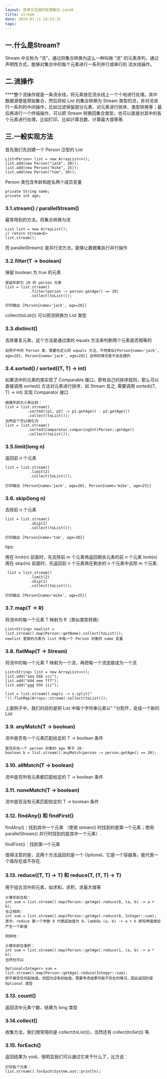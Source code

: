 ```yaml
---
layout: 简单又迅速的处理集合-java8
title: stream
date: 2019-07-11 14:31:31
tags:
---
```

## 一.什么是Stream?

Stream 中文称为 “流”，通过将集合转换为这么一种叫做 “流” 的元素序列，通过声明性方式，能够对集合中的每个元素进行一系列并行或串行的
流水线操作。
   
## 二.流操作
   
****整个流操作就是一条流水线，将元素放在流水线上一个个地进行处理。其中数据源便是原始集合，然后将如 List 的集合转换为 Stream 类型的流，并对流进行一系列的中间操作，比如过滤保留部分元素、对元素进行排序、类型转换等；最后再进行一个终端操作，可以把 Stream 转换回集合类型，也可以直接对其中的各个元素进行处理，比如打印、比如计算总数、计算最大值等等.
   
## 三.一般实现方法

   首先我们先创建一个 Person 泛型的 List
  
    List<Person> list = new ArrayList<>();
    list.add(new Person("jack", 20));
    list.add(new Person("mike", 25));
    list.add(new Person("tom", 30));
    
   Person 类包含年龄和姓名两个成员变量
   
    private String name;
    private int age;
    
   ### 3.1.stream() / parallelStream()
   
   最常用到的方法，将集合转换为流
   
    List list = new ArrayList();
    // return Stream<E>
    list.stream();
    
   而 parallelStream() 是并行流方法，能够让数据集执行并行操作
   
   ### 3.2.filter(T -> boolean)
   
   保留 boolean 为 true 的元素
   
    保留年龄为 20 的 person 元素
    list = list.stream()
               .filter(person -> person.getAge() == 20)
               .collect(toList());
   
    打印输出 [Person{name='jack', age=20}]
    
   collect(toList()) 可以把流转换为 List 类型
   
   ### 3.3.distinct()
   
   去除重复元素，这个方法是通过类的 equals 方法来判断两个元素是否相等的
   
    如例子中的 Person 类，需要先定义好 equals 方法，不然类似[Person{name='jack', age=20}, Person{name='jack', age=20}] 这样的情况是不会处理的
   
   ### 3.4.sorted() / sorted((T, T) -> int)
   
   如果流中的元素的类实现了 Comparable 接口，即有自己的排序规则，那么可以直接调用 sorted() 方法对元素进行排序，如 Stream
   反之, 需要调用 sorted((T, T) -> int) 实现 Comparator 接口
   
    根据年龄大小来比较：
    list = list.stream()
              .sorted((p1, p2) -> p1.getAge() - p2.getAge())
              .collect(toList());
    当然这个可以简化为
    list = list.stream()
              .sorted(Comparator.comparingInt(Person::getAge))
              .collect(toList());
   ### 3.5.limit(long n)
   
   返回前 n 个元素
   
    list = list.stream()
               .limit(2)
               .collect(toList());
   
    打印输出 [Person{name='jack', age=20}, Person{name='mike', age=25}]
   ### 3.6. skip(long n)
   
   去除前 n 个元素
   
    list = list.stream()
               .skip(2)
               .collect(toList());
   
    打印输出 [Person{name='tom', age=30}]
   tips:
   
   用在 limit(n) 前面时，先去除前 m 个元素再返回剩余元素的前 n 个元素
   limit(n) 用在 skip(m) 前面时，先返回前 n 个元素再在剩余的 n 个元素中去除 m 个元素.
   
     list = list.stream()
               .limit(2)
               .skip(1)
               .collect(toList());
   
    打印输出 [Person{name='mike', age=25}]
   ### 3.7. map(T -> R)
   
   将流中的每一个元素 T 映射为 R（类似类型转换）
   
    List<String> newlist = list.stream().map(Person::getName).collect(toList());
    newlist 里面的元素为 list 中每一个 Person 对象的 name 变量
   
   ### 3.8. flatMap(T -> Stream)
   
   将流中的每一个元素 T 映射为一个流，再把每一个流连接成为一个流
   
    List<String> list = new ArrayList<>();
    list.add("aaa bbb ccc");
    list.add("ddd eee fff");
    list.add("ggg hhh iii");
   
    list = list.stream().map(s -> s.split(" ")).flatMap(Arrays::stream).collect(toList());
    
   上面例子中，我们的目的是把 List 中每个字符串元素以" "分割开，变成一个新的 List
   
   ### 3.9. anyMatch(T -> boolean)
   
   流中是否有一个元素匹配给定的 T -> boolean 条件
   
    是否存在一个 person 对象的 age 等于 20：
    boolean b = list.stream().anyMatch(person -> person.getAge() == 20);
   ### 3.10. allMatch(T -> boolean)
   
   流中是否所有元素都匹配给定的 T -> boolean 条件
   
   ### 3.11. noneMatch(T -> boolean)
   
   流中是否没有元素匹配给定的 T -> boolean 条件
   
   ### 3.12. findAny() 和 findFirst()
   
   findAny()：找到其中一个元素 （使用 stream() 时找到的是第一个元素；使用 parallelStream() 并行时找到的是其中一个元素）.
   
   findFirst()：找到第一个元素
   
   值得注意的是，这两个方法返回的是一个 Optional，它是一个容器类，能代表一个值存在或不存在.
   
   ### 3.13. reduce((T, T) -> T) 和 reduce(T, (T, T) -> T)
   
   用于组合流中的元素，如求和，求积，求最大值等
   
    计算年龄总和：
    int sum = list.stream().map(Person::getAge).reduce(0, (a, b) -> a + b);
    与之相同:
    int sum = list.stream().map(Person::getAge).reduce(0, Integer::sum);
    其中，reduce 第一个参数 0 代表起始值为 0，lambda (a, b) -> a + b 即将两值相加产生一个新值
   
    同样地：
   
    计算年龄总乘积：
    int sum = list.stream().map(Person::getAge).reduce(1, (a, b) -> a * b);
    当然也可以
   
    Optional<Integer> sum = list.stream().map(Person::getAge).reduce(Integer::sum);
    即不接受任何起始值，但因为没有初始值，需要考虑结果可能不存在的情况，因此返回的是 Optional 类型
   
   ### 3.13. count()
   
   返回流中元素个数，结果为 long 类型
   
   ### 3.14.collect()
   
   收集方法，我们很常用的是 collect(toList())，当然还有 collect(toSet()) 等.
   
   ### 3.15. forEach()
   
   返回结果为 void，很明显我们可以通过它来干什么了，比方说：
   
    打印各个元素：
    list.stream().forEach(System.out::println);